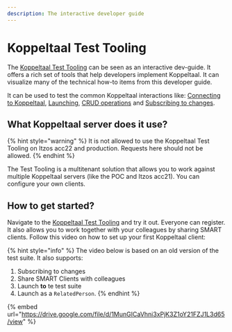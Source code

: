 ```yaml
---
description: The interactive developer guide
---
```


# Koppeltaal Test Tooling

The [Koppeltaal Test Tooling](https://testsuite.koppeltaal.headease.nl/) can be seen as an interactive dev-guide. It offers a rich set of tools that help developers implement Koppeltaal. It can visualize many of the technical how-to items from this developer guide.

It can be used to test the common Koppeltaal interactions like: [Connecting to Koppeltaal](connectie-maken-met-koppeltaal/), [Launching](launchen/), [CRUD operations](resources-managen/crud-operaties/) and [Subscribing to changes](resources-managen/abonneren-op-changes.md).&#x20;

## What Koppeltaal server does it use?

{% hint style="warning" %}
It is not allowed to use the Koppeltaal Test Tooling on Itzos acc22 and production. Requests here should not be allowed.
{% endhint %}

The Test Tooling is a multitenant solution that allows you to work against multiple Koppeltaal servers (like the POC and Itzos acc21). You can configure your own clients.

## How to get started?

Navigate to the [Koppeltaal Test Tooling](https://testsuite.koppeltaal.headease.nl) and try it out. Everyone can register. It also allows you to work together with your colleagues by sharing SMART clients. Follow this video on how to set up your first Koppeltaal client:

{% hint style="info" %}
The video below is based on an old version of the test suite. It also supports:&#x20;

1. Subscribing to changes&#x20;
2. Share SMART Clients with colleagues
3. Launch **to** te test suite
4. Launch as a `RelatedPerson`.
{% endhint %}

{% embed url="https://drive.google.com/file/d/1MunGICaVhni3xPjK3Z1oY21FZJ1L3d65/view" %}



